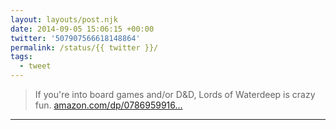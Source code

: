 ```yaml
---
layout: layouts/post.njk
date: 2014-09-05 15:06:15 +00:00
twitter: '507907566618148864'
permalink: /status/{{ twitter }}/
tags: 
  - tweet
---
```


> If you're into board games and/or D&amp;D, Lords of Waterdeep is crazy fun. [amazon.com/dp/0786959916…](http://www.amazon.com/dp/0786959916/ref=cm_sw_r_tw_dp_JcDcub0VC1TQC)

---
